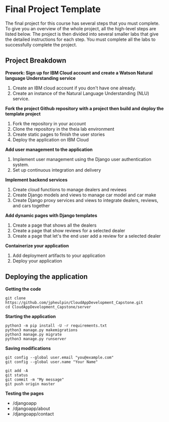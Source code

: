 # Final Project Template

The final project for this course has several steps that you must complete. 
To give you an overview of the whole project, all the high-level steps are listed below. 
The project is then divided into several smaller labs that give the detailed instructions for each step. 
You must complete all the labs to successfully complete the project.

## Project Breakdown

**Prework: Sign up for IBM Cloud account and create a Watson Natural language Understanding service**
1. Create an IBM cloud account if you don't have one already.
2. Create an instance of the Natural Language Understanding (NLU) service.

**Fork the project Github repository with a project then build and deploy the template project**
1. Fork the repository in your account
2. Clone the repository in the theia lab environment
3. Create static pages to finish the user stories
4. Deploy the application on IBM Cloud

**Add user management to the application**
1. Implement user management using the Django user authentication system.
2. Set up continuous integration and delivery

**Implement backend services**
1. Create cloud functions to manage dealers and reviews
2. Create Django models and views to manage car model and car make
3. Create Django proxy services and views to integrate dealers, reviews, and cars together
 
**Add dynamic pages with Django templates**
1. Create a page that shows all the dealers
2. Create a page that show reviews for a selected dealer
3. Create a page that let's the end user add a review for a selected dealer

**Containerize your application**
1. Add deployment artifacts to your application
2. Deploy your application

## Deploying the application

**Getting the code**
```
git clone https://github.com/jpheulpin/CloudAppDevelopment_Capstone.git
cd CloudAppDevelopment_Capstone/server
```

**Starting the application**
```
python3 -m pip install -U -r requirements.txt
python3 manage.py makemigrations
python3 manage.py migrate
python3 manage.py runserver
```

**Saving modifications**
```
git config --global user.email "you@example.com"
git config --global user.name "Your Name"

git add -A
git status
git commit -m "My message"
git push origin master
```

**Testing the pages**
* /djangoapp
* /djangoapp/about
* /djangoapp/contact